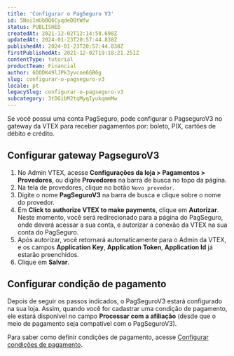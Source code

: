 ```yaml
---
title: 'Configurar o PagSeguro V3'
id: 5Noi1mUbBQ6CyqdeDQtWfw
status: PUBLISHED
createdAt: 2021-12-02T12:14:58.698Z
updatedAt: 2024-01-23T20:57:44.838Z
publishedAt: 2024-01-23T20:57:44.838Z
firstPublishedAt: 2021-12-02T19:18:21.251Z
contentType: tutorial
productTeam: Financial
author: 6DODK49lJPk3yvcoe6GB6g
slug: configurar-o-pagseguro-v3
locale: pt
legacySlug: configurar-o-pagseguro-v3
subcategory: 3tDGibM2tqMyqIyukqmmMw
---
```


Se você possui uma conta PagSeguro, pode configurar o PagseguroV3 no gateway da VTEX para receber pagamentos por: boleto, PIX, cartões de débito e crédito.

## Configurar gateway PagseguroV3

1. No Admin VTEX, acesse __Configurações da loja > Pagamentos > Provedores__, ou digite __Provedores__ na barra de busca no topo da página.
2. Na tela de provedores, clique no botão `Novo provedor`.
3. Digite o nome __PagSeguroV3__ na barra de busca e clique sobre o nome do provedor.
4. Em __Click to authorize VTEX to make payments__, clique em __Autorizar__. Neste momento, você será redirecionado para a página do PagSeguro, onde deverá acessar a sua conta, e autorizar a conexão da VTEX na sua conta do PagSeguro.
5. Após autorizar, você retornará automaticamente para o Admin da VTEX, e os campos __Application Key__, __Application Token__, __Application Id__ já estarão preenchidos.
6. Clique em __Salvar__.

## Configurar condição de pagamento

Depois de seguir os passos indicados, o PagSeguroV3 estará configurado na sua loja. Assim, quando você for cadastrar uma condição de pagamento, ele estará disponível no campo __Processar com a afiliação__ (desde que o meio de pagamento seja compatível com o PagSeguroV3).

Para saber como definir condições de pagamento, acesse [Configurar condições de pagamento](https://help.vtex.com/pt/tutorial/condicoes-de-pagamento).

